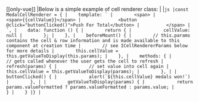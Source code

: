 [[only-vue]]
|Below is a simple example of cell renderer class:
|
|```js
|const MedalCellRenderer = {
|    template: `
|        <span>
|              <span>{{cellValue}}</span>
|              <button @click="buttonClicked()">Push For Total</button>
|          </span>
|    `,
|    data: function () {
|        return {
|            cellValue: null
|        };
|    },
|    beforeMount() {
|        // this.params contains the cell & row information and is made available to this component at creation time
|        // see ICellRendererParams below for more details
|        this.cellValue = this.getValueToDisplay(this.params);
|    },
|    methods: {
|        // gets called whenever the user gets the cell to refresh
|        refresh(params) {
|            // set value into cell again
|            this.cellValue = this.getValueToDisplay(params);
|        },
|
|        buttonClicked() {
|            alert(`${this.cellValue} medals won!`)
|        },
|
|        getValueToDisplay(params) {
|            return params.valueFormatted ? params.valueFormatted : params.value;
|        }
|    }
|}
|```
 
